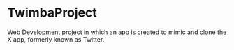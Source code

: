# TwimbaProject
 Web Development project in which an app is created to mimic and clone the X app, formerly known as Twitter.
